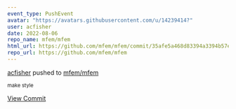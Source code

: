 ```yaml
---
event_type: PushEvent
avatar: "https://avatars.githubusercontent.com/u/14239414?"
user: acfisher
date: 2022-08-06
repo_name: mfem/mfem
html_url: https://github.com/mfem/mfem/commit/35afe5a468d83394a3394b57e54082856a85d79a
repo_url: https://github.com/mfem/mfem
---
```


<a href='https://github.com/acfisher' target='_blank'>acfisher</a> pushed to <a href='https://github.com/mfem/mfem' target='_blank'>mfem/mfem</a>

<small>make style</small>

<a href='https://github.com/mfem/mfem/commit/35afe5a468d83394a3394b57e54082856a85d79a' target='_blank'>View Commit</a>